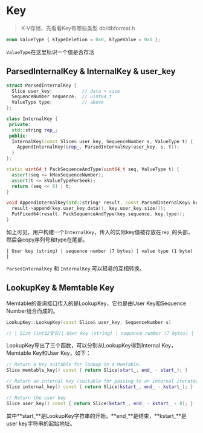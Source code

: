 # Key

> K-V存储，先看看Key有哪些类型
> db/dbformat.h

```cpp
enum ValueType { kTypeDeletion = 0x0, kTypeValue = 0x1 };
```

`ValueType`在这里标识一个值是否存活

## ParsedInternalKey & InternalKey & user_key

```cpp
struct ParsedInternalKey {
  Slice user_key;           // data + size
  SequenceNumber sequence;  // uint64_t
  ValueType type;           // above
};
```

```cpp
class InternalKey {
 private:
  std::string rep_;
 public:
  InternalKey(const Slice& user_key, SequenceNumber s, ValueType t) {
    AppendInternalKey(&rep_, ParsedInternalKey(user_key, s, t));
  }
};

static uint64_t PackSequenceAndType(uint64_t seq, ValueType t) {
  assert(seq <= kMaxSequenceNumber);
  assert(t <= kValueTypeForSeek);
  return (seq << 8) | t;
}

void AppendInternalKey(std::string* result, const ParsedInternalKey& key) {
  result->append(key.user_key.data(), key.user_key.size());
  PutFixed64(result, PackSequenceAndType(key.sequence, key.type));
}
```

如上可见，用户构建一个`InternalKey`，传入的实际key值被存放在`rep_`的头部，然后会copy序列号和type在尾部。

```shell
| User key (string) | sequence number (7 bytes) | value type (1 byte) |
```

`ParsedInternalKey` 和 `InternalKey` 可以轻易的互相转换。

## LookupKey & Memtable Key

Memtable的查询接口传入的是LookupKey，它也是由User Key和Sequence Number组合而成的。

```cpp
LookupKey::LookupKey(const Slice& user_key, SequenceNumber s)

// | Size (int32变长)| User key (string) | sequence number (7 bytes) | value type (1 byte) |
```

LookupKey导出了三个函数，可以分别从LookupKey得到Internal Key，Memtable Key和User Key，如下：

```cpp
// Return a key suitable for lookup in a MemTable.
Slice memtable_key() const { return Slice(start_, end_ - start_); }

// Return an internal key (suitable for passing to an internal iterator)
Slice internal_key() const { return Slice(kstart_, end_ - kstart_); }

// Return the user key
Slice user_key() const { return Slice(kstart_, end_ - kstart_ - 8); }
```

其中**start_**是LookupKey字符串的开始，**end_**是结束，**kstart_**是user key字符串的起始地址。